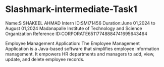 # Slashmark-intermediate-Task1
Name:S SHAKEEL AHMAD Intern ID:SMI71456 Duration:June 01,2024 to August 01,2024 Madanapalle Institute of Technology and Science
Organization Reference ID:CORPORATE65117748884741695643464


Employee Management Application:
The Employee Management Application is a Java-based software that simplifies employee information management. It empowers HR departments and managers to add, view, update, and delete employee records.
